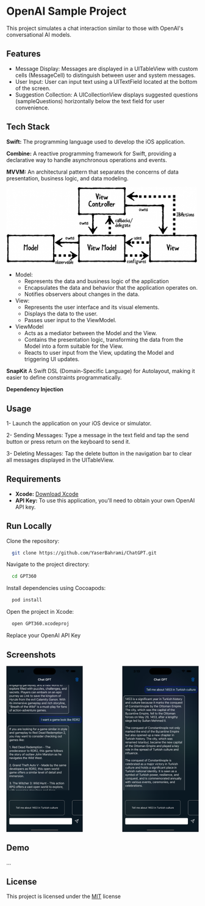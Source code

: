 
# OpenAI Sample Project

This project simulates a chat interaction similar to those with OpenAI's conversational AI models.


## Features

- Message Display: Messages are displayed in a UITableView with custom cells (MessageCell) to distinguish between user and system messages.
- User Input: User can input text using a UITextField located at the bottom of the screen.
- Suggestion Collection: A UICollectionView displays suggested questions (sampleQuestions) horizontally below the text field for user convenience.


## Tech Stack

**Swift:** The programming language used to develop the iOS application.

**Combine:** A reactive programming framework for Swift, providing a declarative way to handle asynchronous operations and events.

**MVVM:** An architectural pattern that separates the concerns of data presentation, business logic, and data modeling.

<img src="/GPT360/Resources/MVVM.png" alt="Screenshot 1" width="500" />

- Model: 
    - Represents the data and business logic of the application
    - Encapsulates the data and behavior that the application operates on.
    - Notifies observers about changes in the data.
- View: 
  - Represents the user interface and its visual elements.
  - Displays the data to the user.
  - Passes user input to the ViewModel.
- ViewModel
    - Acts as a mediator between the Model and the View.
    - Contains the presentation logic, transforming the data from the Model into a form suitable for the View.
    - Reacts to user input from the View, updating the Model and triggering UI updates.


**SnapKit** A Swift DSL (Domain-Specific Language) for Autolayout, making it easier to define constraints programmatically.

**Dependency Injection**


## Usage

1- Launch the application on your iOS device or simulator.

2- Sending Messages: Type a message in the text field and tap the send button or press return on the keyboard to send it.

3- Deleting Messages: Tap the delete button in the navigation bar to clear all messages displayed in the UITableView.




## Requirements
- **Xcode:** [Download Xcode](https://developer.apple.com/xcode/)
- **API Key:** To use this application, you'll need to obtain your own OpenAI API key.

## Run Locally

Clone the repository:
```bash
  git clone https://github.com/YaserBahrami/ChatGPT.git
```
Navigate to the project directory:
```bash
  cd GPT360
```
Install dependencies using Cocoapods:
```bash
  pod install
```
Open the project in Xcode:
```bash
  open GPT360.xcodeproj
```
Replace your OpenAI API Key


## Screenshots

<div style="display: flex; justify-content: space-between;">
    <img src="/GPT360/Resources/screen1.png" alt="Screenshot 1" width="200" />
    <img src="/GPT360/Resources/screen2.png" alt="Screenshot 2" width="200" />
</div>


## Demo

...

## License

This project is licensed under the [MIT](https://choosealicense.com/licenses/mit/) license


